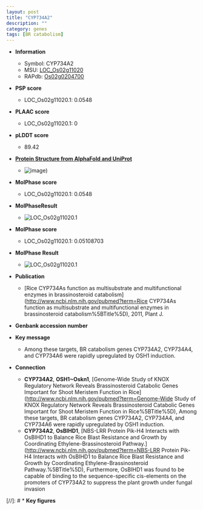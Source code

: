 ```yaml
---
layout: post
title: "CYP734A2"
description: ""
category: genes
tags: [BR catabolism]
---
```


* **Information**  
    + Symbol: CYP734A2  
    + MSU: [LOC_Os02g11020](http://rice.plantbiology.msu.edu/cgi-bin/ORF_infopage.cgi?orf=LOC_Os02g11020)  
    + RAPdb: [Os02g0204700](http://rapdb.dna.affrc.go.jp/viewer/gbrowse_details/irgsp1?name=Os02g0204700)  

* **PSP score**  
    + LOC_Os02g11020.1: 0.0548 

* **PLAAC score**  
    + LOC_Os02g11020.1: 0 

* **pLDDT score**
    + 89.42

* **[Protein Structure from AlphaFold and UniProt](https://www.uniprot.org/uniprotkb/Q6Z6D6/entry#structure)**
    + ![image](https://ricepsp.github.io/images/Q6/AF-Q6Z6D6-F1.png))

* **MolPhase score**
    + LOC_Os02g11020.1: 0.0548

* **MolPhaseResult**
    + ![LOC_Os02g11020.1](https://ricepsp.github.io/pictures/LOC_Os02g/LOC_Os02g11020.1.png)

* **MolPhase score**
    + LOC_Os02g11020.1: 0.05108703

* **MolPhase Result**
    + ![LOC_Os02g11020.1](https://304243504.github.io/Pictures/LOC_Os02g/LOC_Os02g11020.1.png)

* **Publication**  
    + [Rice CYP734As function as multisubstrate and multifunctional enzymes in brassinosteroid catabolism](http://www.ncbi.nlm.nih.gov/pubmed?term=Rice CYP734As function as multisubstrate and multifunctional enzymes in brassinosteroid catabolism%5BTitle%5D), 2011, Plant J.

* **Genbank accession number**  

* **Key message**  
    + Among these targets, BR catabolism genes CYP734A2, CYP734A4, and CYP734A6 were rapidly upregulated by OSH1 induction.

* **Connection**  
    + __CYP734A2__, __OSH1~Oskn1__, [Genome-Wide Study of KNOX Regulatory Network Reveals Brassinosteroid Catabolic Genes Important for Shoot Meristem Function in Rice](http://www.ncbi.nlm.nih.gov/pubmed?term=Genome-Wide Study of KNOX Regulatory Network Reveals Brassinosteroid Catabolic Genes Important for Shoot Meristem Function in Rice%5BTitle%5D), Among these targets, BR catabolism genes CYP734A2, CYP734A4, and CYP734A6 were rapidly upregulated by OSH1 induction.
    + __CYP734A2__, __OsBIHD1__, [NBS-LRR Protein Pik-H4 Interacts with OsBIHD1 to Balance Rice Blast Resistance and Growth by Coordinating Ethylene-Brassinosteroid Pathway.](http://www.ncbi.nlm.nih.gov/pubmed?term=NBS-LRR Protein Pik-H4 Interacts with OsBIHD1 to Balance Rice Blast Resistance and Growth by Coordinating Ethylene-Brassinosteroid Pathway.%5BTitle%5D), Furthermore, OsBIHD1 was found to be capable of binding to the sequence-specific cis-elements on the promoters of CYP734A2 to suppress the plant growth under fungal invasion

[//]: # * **Key figures**  


